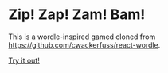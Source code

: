 # Zip! Zap! Zam! Bam!

This is a wordle-inspired gamed cloned from https://github.com/cwackerfuss/react-wordle.

[Try it out!](https://aneets.github.io/edit-distance/)
